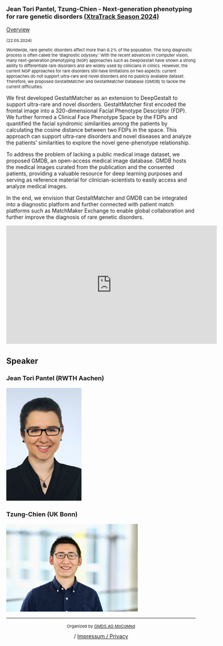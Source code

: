 ### Jean Tori Pantel, Tzung-Chien - Next-generation phenotyping for rare genetic disorders [(XtraTrack Season 2024)](XtraTracksOverview)

[Overview](XtraTracksOverview)

<p style="font-size:11px">(22.05.2024)</p>

<p style="font-size:11px">Worldwide, rare genetic disorders affect more than 6.2% of the population. The long diagnostic process is often called the ‘diagnostic odyssey.’ With the recent advances in computer vision, many next-generation phenotyping (NGP) approaches such as DeepGestalt have shown a strong ability to differentiate rare disorders and are widely used by clinicians in clinics. However, the current NGP approaches for rare disorders still have limitations on two aspects: current approaches do not support ultra-rare and novel disorders and no publicly available dataset. Therefore, we proposed GestaltMatcher and GestaltMatcher Database (GMDB) to tackle the current difficulties.

We first developed GestaltMatcher as an extension to DeepGestalt to support ultra-rare and novel disorders. GestaltMatcher first encoded the frontal image into a 320-dimensional Facial Phenotype Descriptor (FDP). We further formed a Clinical Face Phenotype Space by the FDPs and quantified the facial syndromic similarities among the patients by calculating the cosine distance between two FDPs in the space. This approach can support ultra-rare disorders and novel diseases and analyze the patients’ similarities to explore the novel gene-phenotype relationship.

To address the problem of lacking a public medical image dataset, we proposed GMDB, an open-access medical image database. GMDB hosts the medical images curated from the publication and the consented patients, providing a valuable resource for deep learning purposes and serving as reference material for clinician-scientists to easily access and analyze medical images.

In the end, we envision that GestaltMatcher and GMDB can be integrated into a diagnostic platform and further connected with patient match platforms such as MatchMaker Exchange to enable global collaboration and further improve the diagnosis of rare genetic disorders.</p>

<!-- Once the Video is recorded -->
<center> <iframe width="560" height="315" src="https://www.youtube.com/embed/kj1rjbpFQL4?si=NM4z80xIKH09rMpi" title="YouTube video player" frameborder="0" allow="accelerometer; autoplay; clipboard-write; encrypted-media; gyroscope; picture-in-picture; web-share" referrerpolicy="strict-origin-when-cross-origin" allowfullscreen></iframe></center>

<!-- [Register now](/2024/XtraTrackOverview) to secure your spot in the lectures and receive a calendar invitation including the access link.-->

<!-- [Join Us Life](/2024/XtraTrackOverview) to secure your spot in the lectures and receive a calendar invitation including the access link.-->

## Speaker
### Jean Tori Pantel (RWTH Aachen)
<img src="/images/2024/csm_Pantel_a882735f12.png?raw=true"/>

### Tzung-Chien (UK Bonn)
<!-- second speaker-->
<img src="/images/2024/csm_Hsieh_2eee4a3cc4.png?raw=true"/>



---
<center><p style="font-size:11px">Organized by <a href="http://mocomed.de">GMDS AG MoCoMed</a></p> / <a href="imprint">Impressum / Privacy</a></p></center>
